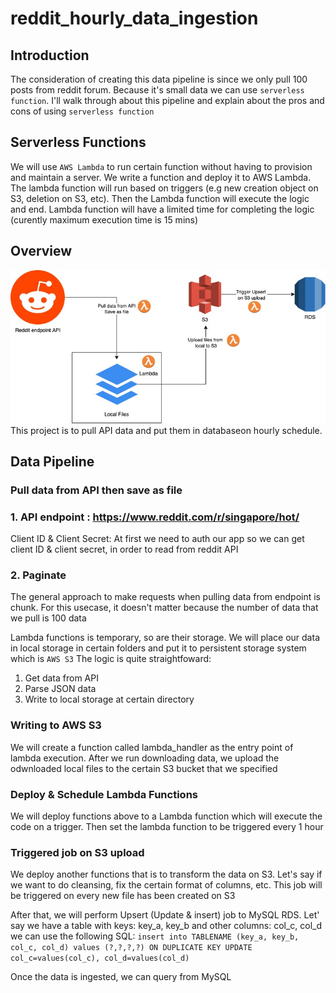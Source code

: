 # reddit_hourly_data_ingestion

## Introduction
The consideration of creating this data pipeline is since we only pull 100 posts from reddit forum. 
Because it's small data we can use ```serverless function```. I'll walk through about this pipeline and explain about the pros and cons of using ```serverless function```

## Serverless Functions
We will use ```AWS Lambda``` to run certain function without having to provision and maintain a server.  We write a function and deploy it to AWS Lambda.
The lambda function will run based on triggers (e.g new creation object on S3, deletion on S3, etc). Then the Lambda function will execute the logic and end.
Lambda function will have a limited time for completing the logic (curently maximum execution time is 15 mins)
## Overview
![alt text](https://github.com/muhabibi/reddit_hourly_data_ingestion/blob/master/pipeline.jpg?raw=true)
This project is to pull API data and put them in databaseon hourly schedule.

## Data Pipeline
### Pull data from API then save as file

### 1. API endpoint : https://www.reddit.com/r/singapore/hot/
Client ID & Client Secret: At first we need to auth our app so we can get client ID & client secret, in order to read from reddit API

### 2. Paginate
The general approach to make requests when pulling data from endpoint is chunk. For this usecase, it doesn't matter because the number of data that we pull is 100 data

Lambda functions is temporary, so are their storage. We will place our data in local storage in certain folders and put it to persistent storage system which is ```AWS S3```
The logic is quite straightfoward:
1. Get data from API
2. Parse JSON data
3. Write to local storage at certain directory

### Writing to AWS S3
We will create a function called lambda_handler as the entry point of lambda execution. After we run downloading data, we upload the odwnloaded local files to the certain S3 bucket that we specified

### Deploy & Schedule Lambda Functions
We will deploy functions above to a Lambda function which will execute the code on a trigger. Then set the lambda function to be triggered every 1 hour

### Triggered job on S3 upload
We deploy another functions that is to transform the data on S3. Let's say if we want to do cleansing, fix the certain format of columns, etc. This job will be triggered on every new file has been created on S3

After that, we will perform Upsert (Update & insert) job to MySQL RDS. Let' say we have a table with keys: key_a, key_b and other columns: col_c, col_d we can use the following SQL:
```insert into TABLENAME (key_a, key_b, col_c, col_d) values (?,?,?,?) ON DUPLICATE KEY UPDATE col_c=values(col_c), col_d=values(col_d)```

Once the data is ingested, we can query from MySQL

